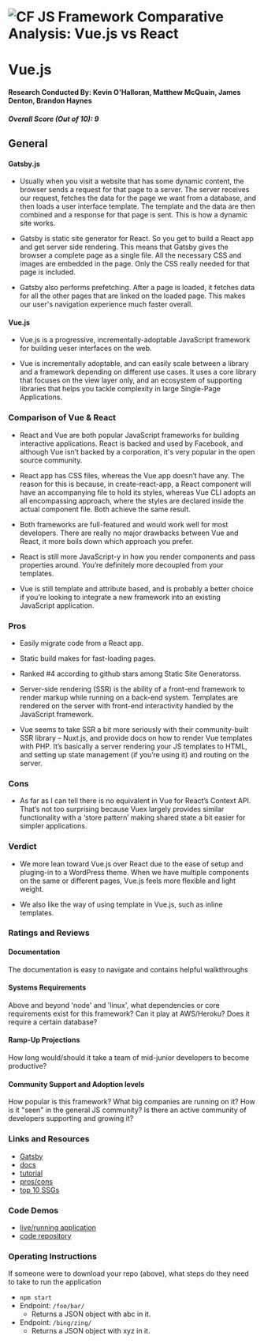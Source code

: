 ![CF](http://i.imgur.com/7v5ASc8.png) JS Framework Comparative Analysis: Vue.js vs React
=======================================================================

# Vue.js

#### Research Conducted By: Kevin O'Halloran, Matthew McQuain, James Denton, Brandon Haynes

##### Overall Score (Out of 10): 9

## General

#### Gatsby.js

* Usually when you visit a website that has some dynamic content, the browser sends a request for that page to a server. The server receives our request, fetches the data for the page we want from a database, and then loads a user interface template. The template and the data are then combined and a response for that page is sent. This is how a dynamic site works.

* Gatsby is static site generator for React. So you get to build a React app and get server side rendering. This means that Gatsby gives the browser a complete page as a single file. All the necessary CSS and images are embedded in the page. Only the CSS really needed for that page is included. 

* Gatsby also performs prefetching. After a page is loaded, it fetches data for all the other pages that are linked on the loaded page. This makes our user's navigation experience much faster overall. 

#### Vue.js

* Vue.js is a progressive, incrementally-adoptable JavaScript framework for building ueser interfaces on the web. 

* Vue is incrementally adoptable, and can easily scale between a library and a framework depending on different use cases. It uses a core library that focuses on the view layer only, and an ecosystem of supporting libraries that helps you tackle complexity in large Single-Page Applications.

### Comparison of Vue & React

* React and Vue are both popular JavaScript frameworks for building interactive applications. React is backed and used by Facebook, and although Vue isn’t backed by a corporation, it's very popular in the open source community.

*  React app has CSS files, whereas the Vue app doesn’t have any. The reason for this is because, in create-react-app, a React component will have an accompanying file to hold its styles, whereas Vue CLI adopts an all encompassing approach, where the styles are declared inside the actual component file. Both achieve the same result.

* Both frameworks are full-featured and would work well for most developers. There are really no major drawbacks between Vue and React, it more boils down which approach you prefer.

* React is still more JavaScript-y in how you render components and pass properties around. You’re definitely more decoupled from your templates.

* Vue is still template and attribute based, and is probably a better choice if you’re looking to integrate a new framework into an existing JavaScript application.

### Pros

* Easily migrate code from a React app. 

* Static build makes for fast-loading pages. 

* Ranked #4 according to github stars among Static Site Generatorss.

* Server-side rendering (SSR) is the ability of a front-end framework to render markup while running on a back-end system. Templates are rendered on the server with front-end interactivity handled by the JavaScript framework. 

* Vue seems to take SSR a bit more seriously with their community-built SSR library – Nuxt.js, and provide docs on how to render Vue templates with PHP. It’s basically a server rendering your JS templates to HTML, and setting up state management (if you’re using it) and routing on the server.

### Cons

* As far as I can tell there is no equivalent in Vue for React’s Context API. That’s not too surprising because Vuex largely provides similar functionality with a ‘store pattern’ making shared state a bit easier for simpler applications.

### Verdict

* We more lean toward Vue.js over React due to the ease of setup and pluging-in to a WordPress theme. When we have multiple components on the same or different pages, Vue.js feels more flexible and light weight. 

* We also like the way of using template in Vue.js, such as inline templates. 

### Ratings and Reviews
#### Documentation
The documentation is easy to navigate and contains helpful walkthroughs

#### Systems Requirements
Above and beyond 'node' and 'linux', what dependencies or core requirements exist for this framework?  Can it play at  AWS/Heroku?  Does it require a certain database?

#### Ramp-Up Projections
How long would/should it take a team of mid-junior developers to become productive?

#### Community Support and Adoption levels
How popular is this framework? What big companies are running on it? How is it "seen" in the general JS community?  Is there an active community of developers supporting and growing it?


### Links and Resources
* [Gatsby](https://www.gatsbyjs.org/)
* [docs](https://www.gatsbyjs.org/docs/)
* [tutorial](https://www.gatsbyjs.org/tutorial/)
* [pros/cons](http://russelljanderson.com/choosing-gatsby/)
* [top 10 SSGs](https://www.netlify.com/blog/2018/08/24/the-top-10-ssgs-of-2018-according-to-staticgen-and-github/)

### Code Demos
* [live/running application](http://xyz.com)
* [code repository](https://github.com/mattoattacko/gatsby-chat-app)

### Operating Instructions
If someone were to download your repo (above), what steps do they need to take to run the application
* `npm start`
* Endpoint: `/foo/bar/`
  * Returns a JSON object with abc in it.
* Endpoint: `/bing/zing/`
  * Returns a JSON object with xyz in it.
